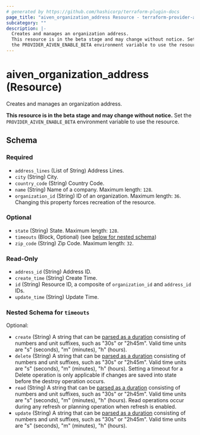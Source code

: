 ```yaml
---
# generated by https://github.com/hashicorp/terraform-plugin-docs
page_title: "aiven_organization_address Resource - terraform-provider-aiven"
subcategory: ""
description: |-
  Creates and manages an organization address.
  This resource is in the beta stage and may change without notice. Set
  the PROVIDER_AIVEN_ENABLE_BETA environment variable to use the resource.
---
```


# aiven_organization_address (Resource)

Creates and manages an organization address.

**This resource is in the beta stage and may change without notice.** Set
the `PROVIDER_AIVEN_ENABLE_BETA` environment variable to use the resource.



<!-- schema generated by tfplugindocs -->
## Schema

### Required

- `address_lines` (List of String) Address Lines.
- `city` (String) City.
- `country_code` (String) Country Code.
- `name` (String) Name of a company. Maximum length: `128`.
- `organization_id` (String) ID of an organization. Maximum length: `36`. Changing this property forces recreation of the resource.

### Optional

- `state` (String) State. Maximum length: `128`.
- `timeouts` (Block, Optional) (see [below for nested schema](#nestedblock--timeouts))
- `zip_code` (String) Zip Code. Maximum length: `32`.

### Read-Only

- `address_id` (String) Address ID.
- `create_time` (String) Create Time.
- `id` (String) Resource ID, a composite of `organization_id` and `address_id` IDs.
- `update_time` (String) Update Time.

<a id="nestedblock--timeouts"></a>
### Nested Schema for `timeouts`

Optional:

- `create` (String) A string that can be [parsed as a duration](https://pkg.go.dev/time#ParseDuration) consisting of numbers and unit suffixes, such as "30s" or "2h45m". Valid time units are "s" (seconds), "m" (minutes), "h" (hours).
- `delete` (String) A string that can be [parsed as a duration](https://pkg.go.dev/time#ParseDuration) consisting of numbers and unit suffixes, such as "30s" or "2h45m". Valid time units are "s" (seconds), "m" (minutes), "h" (hours). Setting a timeout for a Delete operation is only applicable if changes are saved into state before the destroy operation occurs.
- `read` (String) A string that can be [parsed as a duration](https://pkg.go.dev/time#ParseDuration) consisting of numbers and unit suffixes, such as "30s" or "2h45m". Valid time units are "s" (seconds), "m" (minutes), "h" (hours). Read operations occur during any refresh or planning operation when refresh is enabled.
- `update` (String) A string that can be [parsed as a duration](https://pkg.go.dev/time#ParseDuration) consisting of numbers and unit suffixes, such as "30s" or "2h45m". Valid time units are "s" (seconds), "m" (minutes), "h" (hours).
